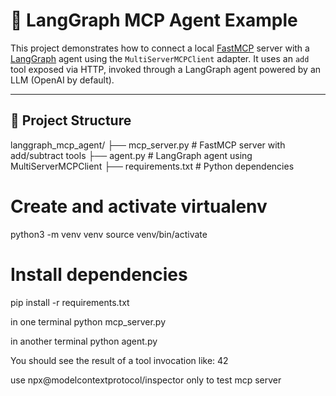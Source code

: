 # 🤖 LangGraph MCP Agent Example

This project demonstrates how to connect a local [FastMCP](https://github.com/lowin/fastmcp) server with a [LangGraph](https://github.com/langchain-ai/langgraph) agent using the `MultiServerMCPClient` adapter. It uses an `add` tool exposed via HTTP, invoked through a LangGraph agent powered by an LLM (OpenAI by default).

---

## 📂 Project Structure

langgraph_mcp_agent/
├── mcp_server.py # FastMCP server with add/subtract tools
├── agent.py # LangGraph agent using MultiServerMCPClient
├── requirements.txt # Python dependencies


# Create and activate virtualenv
python3 -m venv venv
source venv/bin/activate

# Install dependencies
pip install -r requirements.txt

in one terminal
python mcp_server.py

in another terminal
python agent.py

You should see the result of a tool invocation like:
42

use 
npx@modelcontextprotocol/inspector only to test mcp server

